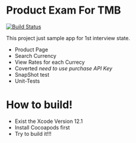 # Product Exam For TMB

[![Build Status](https://travis-ci.org/joemccann/dillinger.svg?branch=master)](https://travis-ci.org/joemccann/dillinger)

This project just sample app for 1st interview state.

  - Product Page
  - Search Currency
  - View Rates for each Currecy
  - Coverted *need to use purchase API Key*
  - SnapShot test
  - Unit-Tests

# How to build!

  - Exist the Xcode Version 12.1
  - Install Cocoapods first
  - Try to build it!!!
